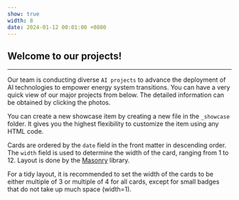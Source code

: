 ```yaml
---
show: true
width: 8
date: 2024-01-12 00:01:00 +0800
---
```


<div class="p-4">
    <h2>Welcome to our projects!</h2>
    <hr />
    <p>
       Our team is conducting diverse <code>AI projects</code> to advance the deployment of AI technologies to empower energy system transitions. You can have a very quick view of our major projects from below.
        The detailed information can be obtained by clicking the photos.
    </p>
    <p>
        You can create a new showcase item by creating a new file in the <code>_showcase</code> folder. It gives you the highest flexibility to customize the item using any HTML code.
    </p>
    <p>
        Cards are ordered by the <code>date</code> field in the front matter in descending order. The <code>width</code> field is used to determine the width of the card, ranging from 1 to 12.
        Layout is done by the <a href="https://masonry.desandro.com/" target="_blank">Masonry</a> library.
    </p>
    <p>
        For a tidy layout, it is recommended to set the width of the cards to be either multiple of 3 or multiple of 4 for all cards, except for small badges that do not take up much space (width=1).
    </p>
</div>
